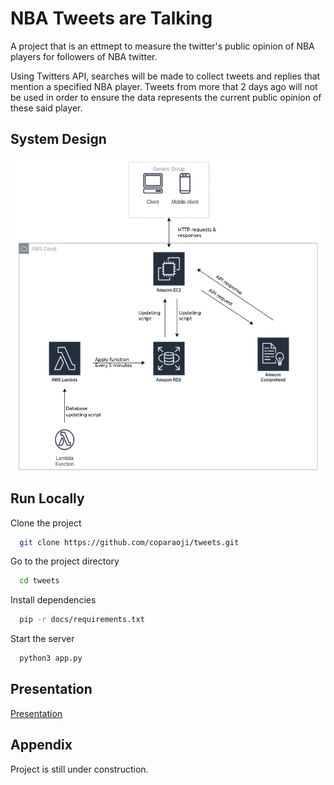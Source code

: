 # NBA Tweets are Talking

A project that is an ettmept to measure the twitter's public opinion of NBA players for followers of NBA twitter.

Using Twitters API, searches will be made to collect tweets and replies that mention a specified NBA player. Tweets from more that 2 days ago will not be used in order to ensure the data represents the current public opinion of these said player. 


## System Design

<p align="center">
<img src="public/Assets/labeled_diagram.png" width="600" height="500"></img>
</p>

## Run Locally

Clone the project

```bash
  git clone https://github.com/coparaoji/tweets.git
```

Go to the project directory

```bash
  cd tweets
```

Install dependencies

```bash
  pip -r docs/requirements.txt
```

Start the server

```bash
  python3 app.py
```


## Presentation

[Presentation](https://docs.google.com/presentation/d/1Nb5vvN_XXGx6za1ZV8ilrjVG8_3qM_r5jGn9zps7m4o/edit?usp=sharing)


## Appendix

Project is still under construction.
